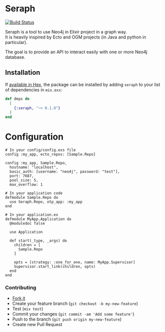# Seraph

[![Build Status](https://travis-ci.org/dominique-vassard/seraph.svg?branch=master)](https://travis-ci.org/dominique-vassard/seraph)

Seraph is a tool to use Neo4j in Elixir project in a graph way.  
It is heavily inspired by Ecto and OGM projects (in Java and python in particular).  

The goal is to provide an API to interact easily with one or more Neo4j database.  

## Installation

If [available in Hex](https://hex.pm/docs/publish), the package can be installed
by adding `seraph` to your list of dependencies in `mix.exs`:

```elixir
def deps do
  [
    {:seraph, "~> 0.1.0"}
  ]
end
```

# Configuration
```
# In your config/config.exs file
config :my_app, ecto_repos: [Sample.Repo]

config :my_app, Sample.Repo,
  hostname: "localhost",
  basic_auth: [username: "neo4j", password: "test"],
  port: 7687,
  pool_size: 5,
  max_overflow: 1

# In your application code
defmodule Sample.Repo do
  use Seraph.Repo, otp_app: :my_app
end

# In your application.ex
defmodule MyApp.Application do
  @moduledoc false

  use Application

  def start(_type, _args) do
    children = [
      Sample.Repo
    ]

    opts = [strategy: :one_for_one, name: MyApp.Supervisor]
    Supervisor.start_link(children, opts)
  end
end
```

### Contributing

- [Fork it](https://github.com/florinpatrascu/bolt_sips/fork)
- Create your feature branch (`git checkout -b my-new-feature`)
- Test (`mix test`)
- Commit your changes (`git commit -am 'Add some feature'`)
- Push to the branch (`git push origin my-new-feature`)
- Create new Pull Request

